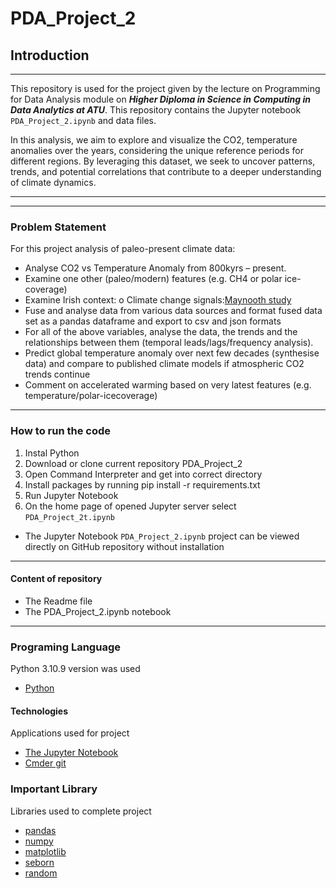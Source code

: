 # PDA_Project_2


## Introduction

***

This repository is used for the project given by the lecture on Programming for Data Analysis module on <em><strong>Higher Diploma in Science in Computing in Data Analytics at ATU</strong></em>. This repository contains the Jupyter notebook <code>PDA_Project_2.ipynb</code> and data files.

In this analysis, we aim to explore and visualize the CO2, temperature anomalies over the years, considering the unique reference periods for different regions. By leveraging this dataset, we seek to uncover patterns, trends, and potential correlations that contribute to a deeper understanding of climate dynamics.

*** 

***

### Problem Statement

For this project analysis of paleo-present climate data:

* Analyse CO2 vs Temperature Anomaly from 800kyrs – present.
* Examine one other (paleo/modern) features (e.g. CH4 or polar ice-coverage)
* Examine Irish context:
  o Climate change signals:[Maynooth study](https://www.sciencedirect.com/science/article/pii/S2212094723000610#bib13)
* Fuse and analyse data from various data sources and format fused data set as a pandas
dataframe and export to csv and json formats
* For all of the above variables, analyse the data, the trends and the relationships between
them (temporal leads/lags/frequency analysis).
* Predict global temperature anomaly over next few decades (synthesise data) and compare to
published climate models if atmospheric CO2 trends continue
* Comment on accelerated warming based on very latest features (e.g. temperature/polar-icecoverage)
  
***   

### How to run the code

 1. Instal Python 
 2. Download or clone current repository PDA_Project_2
 3. Open Command Interpreter and get into correct directory
 4. Install packages by running pip install -r requirements.txt 
 5. Run Jupyter Notebook
 6. On the home page of opened Jupyter server select <code>PDA_Project_2t.ipynb</code>

* The Jupyter Notebook <code>PDA_Project_2.ipynb</code> project can be viewed directly on GitHub repository without installation 

***

#### Content of repository 
* The Readme file
* The PDA_Project_2.ipynb notebook 

***

### Programing Language 
Python 3.10.9 version was used
* [Python](https://www.python.org/)

#### Technologies 
Applications used for project
* [The Jupyter Notebook](https://jupyter.org/)
* [Cmder git](https://cmder.app/)

### Important Library 
Libraries used to complete project
* [pandas](https://pandas.pydata.org/)
* [numpy](https://numpy.org/)
* [matplotlib](https://matplotlib.org/)
* [seborn](https://seaborn.pydata.org/)
* [random](https://docs.python.org/3/library/random.html)



